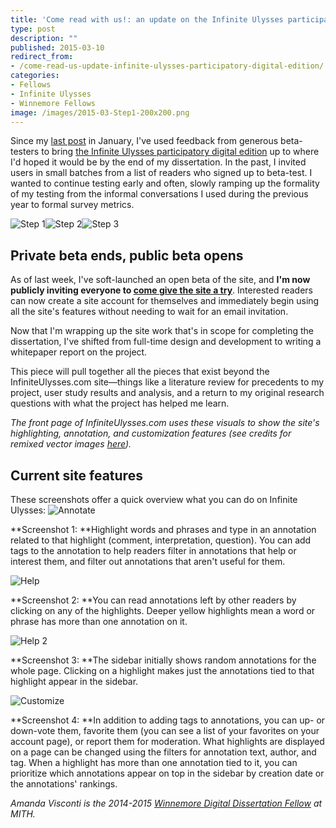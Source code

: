 ```yaml
---
title: 'Come read with us!: an update on the Infinite Ulysses participatory digital edition'
type: post
description: ""
published: 2015-03-10
redirect_from: 
- /come-read-us-update-infinite-ulysses-participatory-digital-edition/
categories:
- Fellows
- Infinite Ulysses
- Winnemore Fellows
image: /images/2015-03-Step1-200x200.png
---
```

Since my [last post](http://mith.umd.edu/invitation-beta-test-infinite-ulysses-digital-edition/ "An Invitation to Beta-Test the Infinite Ulysses Digital Edition") in January, I've used feedback from generous beta-testers to bring [the Infinite Ulysses participatory digital edition](http://www.infiniteulysses.com) up to where I'd hoped it would be by the end of my dissertation. In the past, I invited users in small batches from a list of readers who signed up to beta-test. I wanted to continue testing early and often, slowly ramping up the formality of my testing from the informal conversations I used during the previous year to formal survey metrics.

![Step 1](/images/2015-03-Step1-200x200.png)![Step 2](/images/2015-03-Step2-200x200.png)![Step 3](/images/2015-03-Step3metal-200x200.png)

## Private beta ends, public beta opens

As of last week, I've soft-launched an open beta of the site, and **I'm now publicly inviting everyone to [come give the site a try](http://www.infiniteulysses.com)**. Interested readers can now create a site account for themselves and immediately begin using all the site's features without needing to wait for an email invitation.

Now that I'm wrapping up the site work that's in scope for completing the dissertation, I've shifted from full-time design and development to writing a whitepaper report on the project.

This piece will pull together all the pieces that exist beyond the InfiniteUlysses.com site—things like a literature review for precedents to my project, user study results and analysis, and a return to my original research questions with what the project has helped me learn.

_The front page of InfiniteUlysses.com uses these visuals to show the site's highlighting, annotation, and customization features (see credits for remixed vector images [here](https://github.com/amandavisconti/infinite-ulysses-public#appearance))._

## Current site features

These screenshots offer a quick overview what you can do on Infinite Ulysses: ![Annotate](/images/2015-03-annotate.png)

**Screenshot 1: **Highlight words and phrases and type in an annotation related to that highlight (comment, interpretation, question). You can add tags to the annotation to help readers filter in annotations that help or interest them, and filter out annotations that aren't useful for them.

![Help](/images/2015-03-help1.png)

**Screenshot 2: **You can read annotations left by other readers by clicking on any of the highlights. Deeper yellow highlights mean a word or phrase has more than one annotation on it.

![Help 2](/images/2015-03-help2.png)

**Screenshot 3: **The sidebar initially shows random annotations for the whole page. Clicking on a highlight makes just the annotations tied to that highlight appear in the sidebar.

![Customize](/images/2015-03-customize1.png)

**Screenshot 4: **In addition to adding tags to annotations, you can up- or down-vote them, favorite them (you can see a list of your favorites on your account page), or report them for moderation. What highlights are displayed on a page can be changed using the filters for annotation text, author, and tag. When a highlight has more than one annotation tied to it, you can prioritize which annotations appear on top in the sidebar by creation date or the annotations' rankings.

_Amanda Visconti is the 2014-2015 [Winnemore Digital Dissertation Fellow](http://mith.umd.edu/people/person/amanda-visconti/) at MITH._
